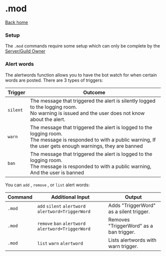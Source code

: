 # .mod

[Back home](../index.md)

### Setup

The `.mod` commands require some setup which can only be complete by the [Server/Guild Owner](/guild_setup/index.md)


### Alert words

The alertwords function allows you to have the bot watch for when certain words are posted. 
There are 3 types of triggers:

| Trigger  | Outcome |
|----------|---------|
| `silent` | The message that triggered the alert is silently logged to the logging room.<br>No warning is issued and the user does not know about the alert. | 
| `warn` | The message that triggered the alert is logged to the logging room.<br>The message is responded to with a public warning, If the user gets enough warnings, they are banned |
| `ban` | The message that triggered the alert is logged to the logging room.<br>The message is responded to with a public warning, And the user is banned |

You can `add` , `remove` , or `list` alert words:

| Command      | Additional Input | Output                 |
|--------------|------------------|------------------------|
| `.mod` | `add` `silent` `alertword` `alertword=TriggerWord`   | Adds "TriggerWord" as a silent trigger. |
| `.mod` | `remove` `ban` `alertword` `alertword=TriggerWord`   | Removes "TriggerWord" as a ban trigger. |
| `.mod` | `list` `warn` `alertword`  | Lists alertwords with warn trigger. |



